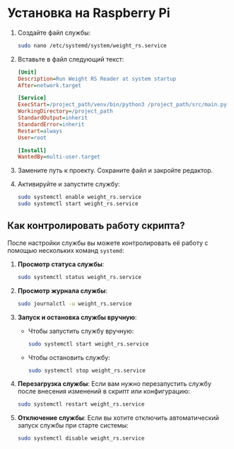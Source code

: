 # Установка на Raspberry Pi
1. Создайте файл службы:
    ```bash
    sudo nano /etc/systemd/system/weight_rs.service
    ```

2. Вставьте в файл следующий текст:

   ```ini
   [Unit]
   Description=Run Weight RS Reader at system startup
   After=network.target

   [Service]
   ExecStart=/project_path/venv/bin/python3 /project_path/src/main.py
   WorkingDirectory=/project_path
   StandardOutput=inherit
   StandardError=inherit
   Restart=always
   User=root

   [Install]
   WantedBy=multi-user.target
   ```

3. Замените путь к проекту. Сохраните файл и закройте редактор.

4. Активируйте и запустите службу:

   ```bash
   sudo systemctl enable weight_rs.service
   sudo systemctl start weight_rs.service
   ```

## Как контролировать работу скрипта?
После настройки службы вы можете контролировать её работу с помощью нескольких команд `systemd`:

1. **Просмотр статуса службы**:
   ```bash
   sudo systemctl status weight_rs.service
   ```

2. **Просмотр журнала службы**:
   ```bash
   sudo journalctl -u weight_rs.service
   ```

3. **Запуск и остановка службы вручную**:
   - Чтобы запустить службу вручную:
     ```bash
     sudo systemctl start weight_rs.service
     ```
   - Чтобы остановить службу:
     ```bash
     sudo systemctl stop weight_rs.service
     ```

4. **Перезагрузка службы**:
   Если вам нужно перезапустить службу после внесения изменений в скрипт или конфигурацию:
   ```bash
   sudo systemctl restart weight_rs.service
   ```

5. **Отключение службы**:
   Если вы хотите отключить автоматический запуск службы при старте системы:
   ```bash
   sudo systemctl disable weight_rs.service
   ```
